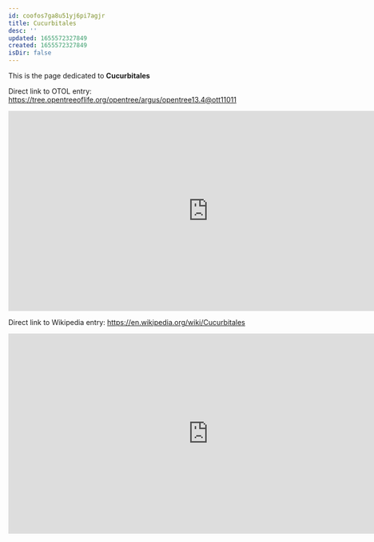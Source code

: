 ```yaml
---
id: coofos7ga8u51yj6pi7agjr
title: Cucurbitales
desc: ''
updated: 1655572327849
created: 1655572327849
isDir: false
---
```

This is the page dedicated to **Cucurbitales**


Direct link to OTOL entry: https://tree.opentreeoflife.org/opentree/argus/opentree13.4@ott11011



<html>
    <body>
    <iframe src="https://tree.opentreeoflife.org/opentree/argus/opentree13.4@ott11011"
    width="800" height="400" frameborder="0" allowfullscreen> </iframe>
    </body>
</html>
    


Direct link to Wikipedia entry: https://en.wikipedia.org/wiki/Cucurbitales



<html>
    <body>
    <iframe src="https://en.wikipedia.org/wiki/Cucurbitales"
    width="800" height="400" frameborder="0" allowfullscreen> </iframe>
    </body>
</html>
    
